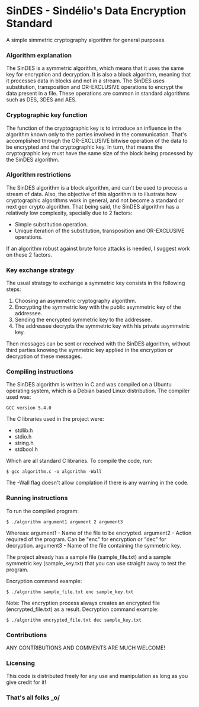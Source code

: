 # SinDES - Sindélio's Data Encryption Standard

A simple simmetric cryptography algorithm for general purposes.

### Algorithm explanation

The SinDES is a symmetric algorithm, which means that it uses the same key for encryption and decryption. It is also a block algorithm, meaning that it processes data in blocks and not in a stream. The SinDES uses substitution, transposition and OR-EXCLUSIVE operations to encrypt the data present in a file. These operations are common in standard algorithms such as DES, 3DES and AES.

### Cryptographic key function

The function of the cryptographic key is to introduce an influence in the algorithm known only to the parties involved in the communication. That's accomplished through the OR-EXCLUSIVE bitwise operation of the data to be encrypted and the cryptographic key. In turn, that means the cryptographic key must have the same size of the block being processed by the SinDES algorithm.

### Algorithm restrictions

The SinDES algorithm is a block algorithm, and can't be used to process a stream of data. Also, the objective of this algorithm is to illustrate how cryptographic algorithms work in general, and not become a standard or next gen crypto algorithm. That being said, the SinDES algorithm has a relatively low complexity, specially due to 2 factors:

- Simple substitution operation.
- Unique iteration of the substitution, transposition and OR-EXCLUSIVE operations.

If an algorithm robust against brute force attacks is needed, I suggest work on these 2 factors.

### Key exchange strategy

The usual strategy to exchange a symmetric key consists in the following steps:

1. Choosing an asymmetric cryptography algorithm.
2. Encrypting the symmetric key with the public asymmetric key of the addressee.
3. Sending the encrypted symmetric key to the addressee.
4. The addressee decrypts the symmetric key with his private asymmetric key.

Then messages can be sent or received with the SinDES algorithm, without third parties knowing the symmetric key applied in the encryption or decryption of these messages.

### Compiling instructions

The SinDES algorithm is written in C and was compiled on a Ubuntu operating system, which is a Debian based Linux distribution. The compiler used was:
```
GCC version 5.4.0
```
The C libraries used in the project were:

- stdlib.h
- stdio.h
- string.h
- stdbool.h

Which are all standard C libraries. 
To compile the code, run:
```
$ gcc algorithm.c -o algorithm -Wall
```
The -Wall flag doesn't allow complation if there is any warning in the code.

### Running instructions

To run the compiled program:
```
$ ./algorithm argument1 argument 2 argument3
```
Whereas:
argument1 - Name of the file to be encrypted.
argument2 - Action required of the program. Can be "enc" for encryption or "dec" for decryption.
argument3 - Name of the file containing the symmetric key.

The project already has a sample file (sample_file.txt) and a sample symmetric key (sample_key.txt) that you can use straight away to test the program. 

Encryption command example:
```
$ ./algorithm sample_file.txt enc sample_key.txt
```
Note: The encryption process always creates an encrypted file (encrypted_file.txt) as a result. 
Decryption command example:
```
$ ./algorithm encrypted_file.txt dec sample_key.txt
```
### Contributions

ANY CONTRIBUTIONS AND COMMENTS ARE MUCH WELCOME!

### Licensing
This code is distributed freely for any use and manipulation as long as you give credit for it!

### That's all folks _o/
